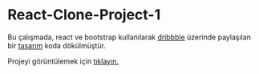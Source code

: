 # React-Clone-Project-1

Bu çalışmada, react ve bootstrap kullanılarak [dribbble](https://dribbble.com/) üzerinde paylaşılan bir [tasarım](https://dribbble.com/shots/11391139-Visitor-management-illustration-Traction-Guest/attachments/3005050?mode=media) koda dökülmüştür.

Projeyi görüntülemek için [tıklayın.](https://react-clone-project-1.vercel.app/)




